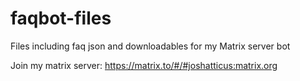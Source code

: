 # faqbot-files
Files including faq json and downloadables for my Matrix server bot 

Join my matrix server: https://matrix.to/#/#joshatticus:matrix.org

